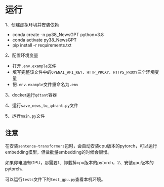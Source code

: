 ```58xueke.com
```
# 运行
1、创建虚拟环境并安装依赖
   - conda create -n py38_NewsGPT python=3.8
   - conda activate py38_NewsGPT
   - pip install -r requirements.txt

2、配置环境变量
   - 打开`.env.example`文件
   - 填写完整该文件中的`OPENAI_API_KEY`、`HTTP_PROXY`、`HTTPS_PROXY`三个环境变量
   - 把`.env.example`文件重命名为`.env`

3、docker运行`qdtant`容器

4、运行`save_news_to_qdrant.py`文件

5、运行`main.py`文件

## 注意
在安装`sentence-transformers`包时，会自动安装cpu版本的pytorch，可以运行embedding模型，但做批量embedding的时候会很慢。

如果你电脑有GPU，那需要1、卸载掉cpu版本的pytorch，2、安装gpu版本的pytorch。

可以运行`tests`文件下的`test_gpu.py`查看本机环境。
